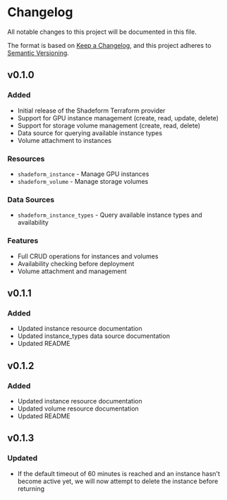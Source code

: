 # Changelog

All notable changes to this project will be documented in this file.

The format is based on [Keep a Changelog](https://keepachangelog.com/en/1.0.0/),
and this project adheres to [Semantic Versioning](https://semver.org/spec/v2.0.0.html).

## v0.1.0

### Added
- Initial release of the Shadeform Terraform provider
- Support for GPU instance management (create, read, update, delete)
- Support for storage volume management (create, read, delete)
- Data source for querying available instance types
- Volume attachment to instances

### Resources
- `shadeform_instance` - Manage GPU instances
- `shadeform_volume` - Manage storage volumes

### Data Sources
- `shadeform_instance_types` - Query available instance types and availability

### Features
- Full CRUD operations for instances and volumes
- Availability checking before deployment
- Volume attachment and management

## v0.1.1

### Added
- Updated instance resource documentation
- Updated instance_types data source documentation
- Updated README

## v0.1.2

### Added
- Updated instance resource documentation
- Updated volume resource documentation
- Updated README

## v0.1.3

### Updated

- If the default timeout of 60 minutes is reached and an instance hasn't become active yet,
we will now attempt to delete the instance before returning